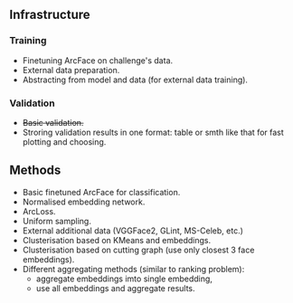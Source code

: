 ## Infrastructure

### Training

* Finetuning ArcFace on challenge's data.
* External data preparation.
* Abstracting from model and data (for external data training).

### Validation

* ~~Basic validation.~~
* Stroring validation results in one format: table or smth like that for fast plotting and choosing.

## Methods

* Basic finetuned ArcFace for classification.
* Normalised embedding network.
* ArcLoss.
* Uniform sampling.
* External additional data (VGGFace2, GLint, MS-Celeb, etc.)
* Clusterisation based on KMeans and embeddings.
* Clusterisation based on cutting graph (use only closest 3 face embeddings).
* Different aggregating methods (similar to ranking problem):
  * aggregate embeddings imto single embedding,
  * use all embeddings and aggregate results.
